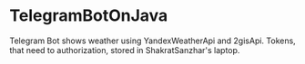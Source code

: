 # TelegramBotOnJava
Telegram Bot shows weather using YandexWeatherApi and 2gisApi.
Tokens, that need to authorization, stored in ShakratSanzhar's laptop.
